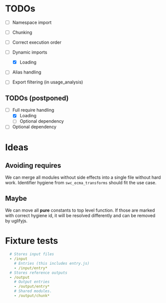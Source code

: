 # TODOs
 - [ ] Namespace import
 - [ ] Chunking
 - [ ] Correct execution order
 - [ ] Dynamic imports
   - [x] Loading
 - [ ] Alias handling
 - [ ] Export filtering (in usage_analysis)

  
## TODOs (postponed)
 - [ ] Full require handling
   - [x] Loading
   - [ ] Optional dependency
   
 - [ ] Optional dependency

# Ideas




## Avoiding requires

We can merge all modules without side effects into a single file without hard work.
Identifier hygiene from `swc_ecma_transforms` should fit the use case.



## Maybe 

We can move all **pure** constants to top level function.
If those are marked with correct hygiene id, 
it will be resolved differently and can be removed by uglifyjs.


# Fixture tests

```yaml
  # Stores input files  
  - /input
    # Entries (this includes entry.js)
    - /input/entry*
  # Stores reference outputs
  - /output
    # Output entries
    - /output/entry*
    # Shared modules.
    - /output/chunk*
```